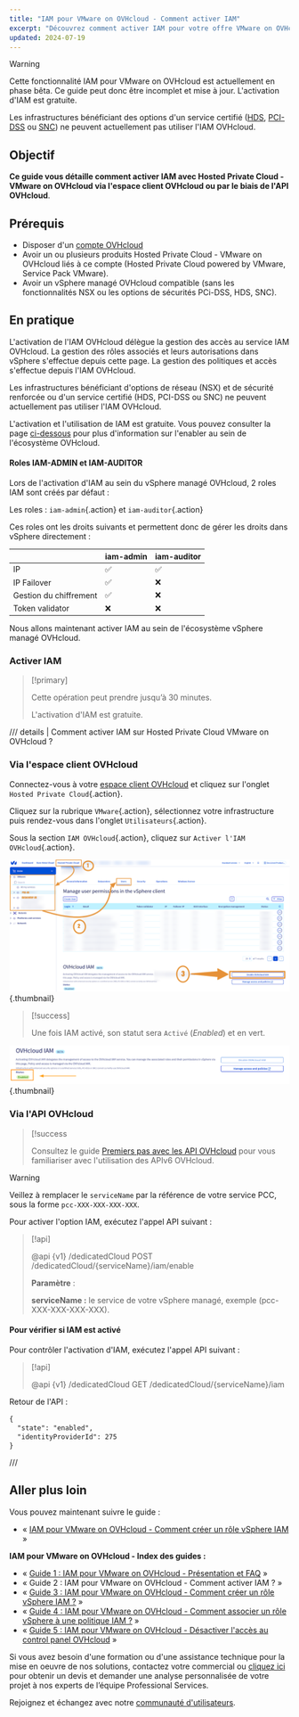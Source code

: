 ```yaml
---
title: "IAM pour VMware on OVHcloud - Comment activer IAM"
excerpt: "Découvrez comment activer IAM pour votre offre VMware on OVHcloud via l'espace client OVHcloud ou par le biais de l'API OVHcloud"
updated: 2024-07-19
---
```

<style>
details>summary {
    color:rgb(33, 153, 232) !important;
    cursor: pointer;
}
details>summary::before {
    content:'\25B6';
    padding-right:1ch;
}
details[open]>summary::before {
    content:'\25BC';
}
</style>

> [!warning]
>
> Cette fonctionnalité IAM pour VMware on OVHcloud est actuellement en phase bêta. Ce guide peut donc être incomplet et mise à jour. L'activation d'IAM est gratuite.
>
> Les infrastructures bénéficiant des options d'un service certifié ([HDS](/links/conformity-and-certifications/hds), [PCI-DSS](/links/conformity-and-certifications/pci-dss) ou [SNC](/links/conformity-and-certifications/secnumcloud)) ne peuvent actuellement pas utiliser l'IAM OVHcloud.
>

## Objectif

**Ce guide vous détaille comment activer IAM avec Hosted Private Cloud - VMware on OVHcloud via l'espace client OVHcloud ou par le biais de l'API OVHcloud**.

## Prérequis

- Disposer d'un [compte OVHcloud](/pages/account_and_service_management/account_information/ovhcloud-account-creation)
- Avoir un ou plusieurs produits Hosted Private Cloud - VMware on OVHcloud liés à ce compte (Hosted Private Cloud powered by VMware, Service Pack VMware).
- Avoir un vSphere managé OVHcloud compatible (sans les fonctionnalités NSX ou les options de sécurités PCi-DSS, HDS, SNC).

## En pratique

L'activation de l'IAM OVHcloud délègue la gestion des accès au service IAM OVHcloud. La gestion des rôles associés et leurs autorisations dans vSphere s'effectue depuis cette page. La gestion des politiques et accès s'effectue depuis l'IAM OVHcloud.

Les infrastructures bénéficiant d'options de réseau (NSX) et de sécurité renforcée ou d'un service certifié (HDS, PCI-DSS ou SNC) ne peuvent actuellement pas utiliser l'IAM OVHcloud.

L'activation et l'utilisation de IAM est gratuite. Vous pouvez consulter la page [ci-dessous](/links/hosted-private-cloud/iam) pour plus d'information sur l'enabler au sein de l'écosystème OVHcloud.

#### Roles IAM-ADMIN et IAM-AUDITOR

Lors de l'activation d'IAM au sein du vSphere managé OVHcloud, 2 roles IAM sont créés par défaut :

Les roles : `iam-admin`{.action} et `iam-auditor`{.action}

Ces roles ont les droits suivants et permettent donc de gérer les droits dans vSphere directement :

|                        | iam-admin | iam-auditor |
|------------------------|-----------|-------------|
| IP                     | ✅         | ✅           |
| IP Failover            | ✅         | ❌           |
| Gestion du chiffrement | ✅         | ❌           |
| Token validator        | ❌         | ❌           |

Nous allons maintenant activer IAM au sein de l'écosystème vSphere managé OVHcloud.

### Activer IAM

> [!primary]
> 
> Cette opération peut prendre jusqu’à 30 minutes.
>
> L'activation d'IAM est gratuite.
> 

/// details | Comment activer IAM sur Hosted Private Cloud VMware on OVHcloud ?

### Via l'espace client OVHcloud

Connectez-vous à votre [espace client OVHcloud](/links/manager) et cliquez sur l'onglet `Hosted Private Cloud`{.action}.

Cliquez sur la rubrique `VMware`{.action}, sélectionnez votre infrastructure puis rendez-vous dans l'onglet `Utilisateurs`{.action}.

Sous la section `IAM OVHcloud`{.action}, cliquez sur `Activer l'IAM OVHcloud`{.action}.

![Activer IAM](images/iam_enable_2.png){.thumbnail}

>[!success]
> 
> Une fois IAM activé, son statut sera `Activé` (*Enabled*) et en vert.
>

![Activer IAM](images/iam_enable_3.png){.thumbnail}

### Via l'API OVHcloud

> [!success
> 
> Consultez le guide [Premiers pas avec les API OVHcloud](/pages/manage_and_operate/api/first-steps) pour vous familiariser avec l'utilisation des APIv6 OVHcloud.
>

> [!warning]
> Veillez à remplacer le `serviceName` par la référence de votre service PCC, sous la forme `pcc-XXX-XXX-XXX-XXX`.
>

Pour activer l'option IAM, exécutez l'appel API suivant :

> [!api]
>
> @api {v1} /dedicatedCloud POST /dedicatedCloud/{serviceName}/iam/enable
>
> **Paramètre** :
> 
> **serviceName :** le service de votre vSphere managé, exemple (pcc-XXX-XXX-XXX-XXX).
>

#### Pour vérifier si IAM est activé

Pour contrôler l'activation d'IAM, exécutez l'appel API suivant :

> [!api]
>
> @api {v1} /dedicatedCloud GET /dedicatedCloud/{serviceName}/iam
>

Retour de l'API :

```shell
{
  "state": "enabled",
  "identityProviderId": 275
}
```
///

## Aller plus loin

Vous pouvez maintenant suivre le guide :

- « [IAM pour VMware on OVHcloud - Comment créer un rôle vSphere IAM](/pages/hosted_private_cloud/hosted_private_cloud_powered_by_vmware/vmware_iam_role) »

**IAM pour VMware on OVHcloud - Index des guides :**

- « [Guide 1 : IAM pour VMware on OVHcloud - Présentation et FAQ](/pages/hosted_private_cloud/hosted_private_cloud_powered_by_vmware/vmware_iam_getting_started) »
- « Guide 2 : IAM pour VMware on OVHcloud - Comment activer IAM ? »
- « [Guide 3 : IAM pour VMware on OVHcloud - Comment créer un rôle vSphere IAM ?](/pages/hosted_private_cloud/hosted_private_cloud_powered_by_vmware/vmware_iam_role) »
- « [Guide 4 : IAM pour VMware on OVHcloud - Comment associer un rôle vSphere à une politique IAM ?](/pages/hosted_private_cloud/hosted_private_cloud_powered_by_vmware/vmware_iam_role_policy) »
- « [Guide 5 : IAM pour VMware on OVHcloud - Désactiver l'accès au control panel OVHcloud](/pages/hosted_private_cloud/hosted_private_cloud_powered_by_vmware/vmware_iam_no-access) »

Si vous avez besoin d'une formation ou d'une assistance technique pour la mise en oeuvre de nos solutions, contactez votre commercial ou [cliquez ici](https://www.ovhcloud.com/fr/professional-services/) pour obtenir un devis et demander une analyse personnalisée de votre projet à nos experts de l’équipe Professional Services.

Rejoignez et échangez avec notre [communauté d'utilisateurs](/links/community).